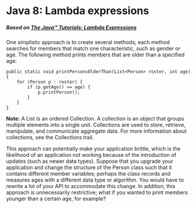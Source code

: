 # Java 8: Lambda expressions

##### Based on [The Java™ Tutorials: Lambda Expressions](https://docs.oracle.com/javase/tutorial/java/javaOO/lambdaexpressions.html#approach1)

One simplistic approach is to create several methods; each method searches for members that match one characteristic, such as gender or age. The following method prints members that are older than a specified age:

```
public static void printPersonsOlderThan(List<Person> roster, int age) {
    for (Person p : roster) {
        if (p.getAge() >= age) {
            p.printPerson();
        }
    }
}
```
**Note:** A List is an ordered Collection. A collection is an object that groups multiple elements into a single unit. Collections are used to store, retrieve, manipulate, and communicate aggregate data. For more information about collections, see the Collections trail.

This approach can potentially make your application brittle, which is the likelihood of an application not working because of the introduction of updates (such as newer data types). Suppose that you upgrade your application and change the structure of the Person class such that it contains different member variables; perhaps the class records and measures ages with a different data type or algorithm. You would have to rewrite a lot of your API to accommodate this change. In addition, this approach is unnecessarily restrictive; what if you wanted to print members younger than a certain age, for example?
